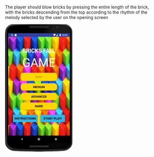 The player should blow bricks by pressing the entire length of the brick, with the bricks descending from the top according to the rhythm of the melody selected by the user on the opening screen



![project logo (this one for is taken from basecamp - a project management service)](https://github.com/yaelya/BricksFull/blob/master/game.png)
